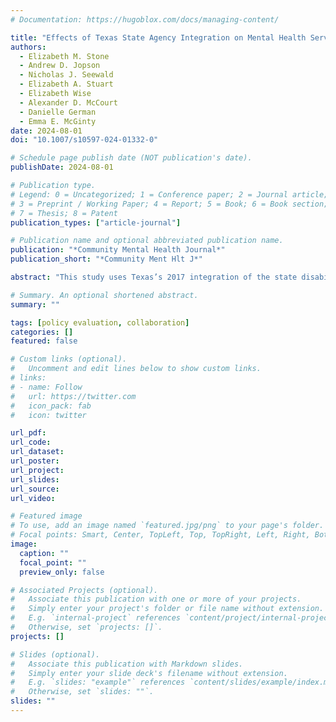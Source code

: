 ```yaml
---
# Documentation: https://hugoblox.com/docs/managing-content/

title: "Effects of Texas State Agency Integration on Mental Health Service Use Among Individuals with Co-occurring Cognitive Disabilities and Mental Health Conditions"
authors: 
  - Elizabeth M. Stone
  - Andrew D. Jopson
  - Nicholas J. Seewald
  - Elizabeth A. Stuart
  - Elizabeth Wise
  - Alexander D. McCourt
  - Danielle German
  - Emma E. McGinty 
date: 2024-08-01
doi: "10.1007/s10597-024-01332-0"

# Schedule page publish date (NOT publication's date).
publishDate: 2024-08-01

# Publication type.
# Legend: 0 = Uncategorized; 1 = Conference paper; 2 = Journal article;
# 3 = Preprint / Working Paper; 4 = Report; 5 = Book; 6 = Book section;
# 7 = Thesis; 8 = Patent
publication_types: ["article-journal"]

# Publication name and optional abbreviated publication name.
publication: "*Community Mental Health Journal*"
publication_short: "*Community Ment Hlt J*"

abstract: "This study uses Texas’s 2017 integration of the state disability and mental health agencies as a case study, combining interviews with Texas agency and advocacy organization leaders to examine perceptions of agency integration and augmented synthetic control analyses of 2014–2020 Medical Expenditure Panel Survey to examine impacts on mental health service use among individuals with co-occurring cognitive disabilities (including intellectual and developmental disabilities) and mental health conditions. Interviewees described the intensive process of agency integration and identified primarily positive (e.g., decreased administrative burden) impacts of integration. Quantitative analyses indicated no effects of integration on receipt of mental health-related services among people with co-occurring conditions. While leaders identified some potentially beneficial impacts of state agency integration, the limited impact of integration beyond the agency suggests that interventions at multiple levels of the service system, including those targeting providers, are needed to better meet the mental health service needs for this population."

# Summary. An optional shortened abstract.
summary: ""

tags: [policy evaluation, collaboration]
categories: []
featured: false

# Custom links (optional).
#   Uncomment and edit lines below to show custom links.
# links:
# - name: Follow
#   url: https://twitter.com
#   icon_pack: fab
#   icon: twitter

url_pdf:
url_code:
url_dataset:
url_poster:
url_project:
url_slides:
url_source:
url_video:

# Featured image
# To use, add an image named `featured.jpg/png` to your page's folder. 
# Focal points: Smart, Center, TopLeft, Top, TopRight, Left, Right, BottomLeft, Bottom, BottomRight.
image:
  caption: ""
  focal_point: ""
  preview_only: false

# Associated Projects (optional).
#   Associate this publication with one or more of your projects.
#   Simply enter your project's folder or file name without extension.
#   E.g. `internal-project` references `content/project/internal-project/index.md`.
#   Otherwise, set `projects: []`.
projects: []

# Slides (optional).
#   Associate this publication with Markdown slides.
#   Simply enter your slide deck's filename without extension.
#   E.g. `slides: "example"` references `content/slides/example/index.md`.
#   Otherwise, set `slides: ""`.
slides: ""
---
```

